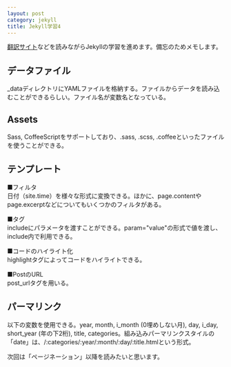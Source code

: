 ```yaml
---
layout: post
category: jekyll
title: Jekyll学習4
---
```

[翻訳サイト](http://jekyllrb-ja.github.io/)などを読みながらJekyllの学習を進めます。備忘のためメモします。

## データファイル
_dataディレクトリにYAMLファイルを格納する。ファイルからデータを読み込むことができるらしい。ファイル名が変数名となっている。

## Assets
Sass, CoffeeScriptをサポートしており、.sass, .scss, .coffeeといったファイルを使うことができる。

## テンプレート
■フィルタ  
日付（site.time）を様々な形式に変換できる。ほかに、page.contentやpage.excerptなどについてもいくつかのフィルタがある。  

■タグ  
includeにパラメータを渡すことができる。param="value"の形式で値を渡し、include内で利用できる。  

■コードのハイライト化  
highlightタグによってコードをハイライトできる。  

■PostのURL  
post_urlタグを用いる。  

## パーマリンク
以下の変数を使用できる。year, month, i_month (0埋めしない月), day, i_day, short_year (年の下2桁), title, categories。組み込みパーマリンクスタイルの「date」は、/:categories/:year/:month/:day/:title.htmlという形式。  

次回は「ページネーション」以降を読みたいと思います。